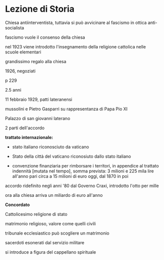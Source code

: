 # Lezione di Storia

Chiesa antiinterventista, tuttavia si può avvicinare al fascismo in ottica anti-socialista

fascismo vuole il consenso della chiesa

nel 1923 viene introdotto l'insegnamento della religione cattolica nelle scuole elementari

grandissimo regalo alla chiesa


1926, negoziati

p 229 

2.5 anni

11 febbraio 1929, patti lateranensi

mussolini e Pietro Gasparri su rappresentanza di Papa Pio XI

Palazzo di san giovanni laterano

2 parti dell'accordo

**trattato internazionale:**
* stato italiano riconosciuto da vaticano
* Stato della città del vaticano riconosiuto dallo stato italiano

* convenzione finanziaria per rimborsare i territori, in appendice al trattato
indennità [mutata nel tempo], somma prevista: 3 milioni e 225 mila lire all'anno pari circa a 15 milioni di euro oggi, dal 1870 in poi


accordo ridefinito negli anni '80 dal Governo Craxi, introdotto l'otto per mille

ora alla chiesa arriva un miliardo di euro all'anno

**Concordato**

Cattolicesimo religione di stato

matrimonio religioso, valore come quelli civili

tribunale ecclesiastico può scogliere un matrimonio

sacerdoti esonerati dal servizio militare


si introduce a figura del cappellano spirituale
<!--stackedit_data:
eyJoaXN0b3J5IjpbMTgxNzM4MTgxMF19
-->